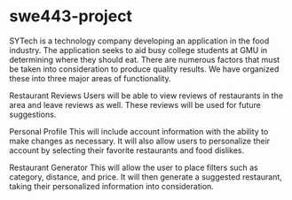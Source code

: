 # swe443-project
SYTech is a technology company developing an application in the food industry. The application seeks to aid busy college students at GMU in determining where they should eat. There are numerous factors that must be taken into consideration to produce quality results. We have organized these into three major areas of functionality.

Restaurant Reviews
Users will be able to view reviews of restaurants in the area and leave reviews as well. These reviews will be used for future suggestions.

Personal Profile
This will include account information with the ability to make changes as necessary. It will also allow users to personalize their account by selecting their favorite restaurants and food dislikes. 

Restaurant Generator
This will allow the user to place filters such as category, distance, and price. It will then generate a suggested restaurant, taking their personalized information into consideration.
